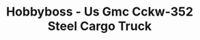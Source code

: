 ---
layout: product
title: "Hobbyboss - Us Gmc Cckw-352 Steel Cargo Truck"
price: "5400" 
desc: "N/A"
img_path: "/assets/img/HB83831.jpg"
brand: "N/A"
available: false
special_offer: false
new: false
soon: false
cat: "010000"
subcat: "013500"
subsubcat: "0N/A"
sifra: "HB83831"
popular: true
---